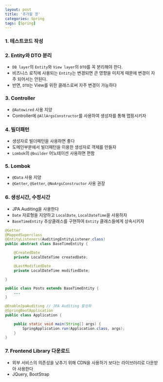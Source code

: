 ```yaml
---
layout: post
title: '추가할 것'
categories: Spring
tags: [Spring]
---
```


### 1. 테스트코드 작성

### 2. Entity와 DTO 분리
- `DB layer`의 `Entity`와 `View layer`의 `DTO`를 꼭 분리해야 한다.
- 비즈니스 로직에 사용되는 `Entity`는 변경되면 큰 영향을 미치게 때문에 변경이 자주 되어서는 안된다.
- 반면, `DTO`는 View를 위한 클래스로써 자주 변경이 가능하다


### 3. Controller
- `@Autowired` 사용 지양
- Controller에 `@AllArgsConstructor`를 사용하여 생성자를 통해 맵핑시키자

### 4. 빌더패턴
- 생성자로 빌더패턴을 사용하면 좋다
- 도메인부분에서 빌더패턴을 이용한 생성자로 객체를 만들자
- `Lombok`의 `@builder` 어노테이션 사용하면 편함

### 5. Lombok
- `@Data` 사용 지양
- `@Getter`, `@Setter`, `@NoArgsConstructor` 사용 권장

### 6. 생성시간, 수정시간
- JPA Auditing을 사용한다
- `Date` 자료형을 지양하고 `LocalDate`, `LocalDateTime`을 사용하자
- `BaseTimeEntity` 추상클래스를 구현하여 `Entity` 클래스들에게 상속시키자

```java
@Getter
@MappedSuperclass
@EntityListeners(AuditingEntityListener.class)
public abstract class BaseTimeEntity {

    @CreatedDate
    private LocalDateTime createdDate;

    @LastModifiedDate
    private LocalDateTime modifiedDate;

}

public class Posts extends BaseTimeEntity {
    ...
}

@EnableJpaAuditing // JPA Auditing 활성화
@SpringBootApplication
public class Application {

    public static void main(String[] args) {
        SpringApplication.run(Application.class, args);
    }
}
```

### 7. Frontend Library 다운로드
- 외부 서비스의 의존성을 낮추기 위해 CDN을 사용하기 보다는 라이브러리로 다운받아 사용한다
- JQuery, BootStrap